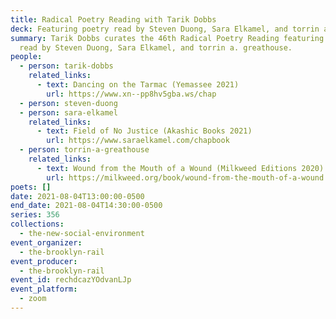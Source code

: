 ```yaml
---
title: Radical Poetry Reading with Tarik Dobbs
deck: Featuring poetry read by Steven Duong, Sara Elkamel, and torrin a. greathouse
summary: Tarik Dobbs curates the 46th Radical Poetry Reading featuring poetry
  read by Steven Duong, Sara Elkamel, and torrin a. greathouse.
people:
  - person: tarik-dobbs
    related_links:
      - text: Dancing on the Tarmac (Yemassee 2021)
        url: https://www.xn--pp8hv5gba.ws/chap
  - person: steven-duong
  - person: sara-elkamel
    related_links:
      - text: Field of No Justice (Akashic Books 2021)
        url: https://www.saraelkamel.com/chapbook
  - person: torrin-a-greathouse
    related_links:
      - text: Wound from the Mouth of a Wound (Milkweed Editions 2020)
        url: https://milkweed.org/book/wound-from-the-mouth-of-a-wound
poets: []
date: 2021-08-04T13:00:00-0500
end_date: 2021-08-04T14:30:00-0500
series: 356
collections:
  - the-new-social-environment
event_organizer:
  - the-brooklyn-rail
event_producer:
  - the-brooklyn-rail
event_id: rechdcazYOdvanLJp
event_platform:
  - zoom
---
```

